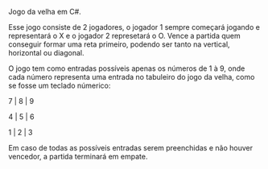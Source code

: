 Jogo da velha em C#.

Esse jogo consiste de 2 jogadores, o jogador 1 sempre começará jogando e representará o X e o jogador 2 represetará o O. Vence a partida quem conseguir formar uma reta primeiro, podendo ser tanto na vertical, horizontal ou diagonal.

O jogo tem como entradas possíveis apenas os números de 1 à 9, onde cada número representa uma entrada no tabuleiro do jogo da velha, como se fosse um teclado númerico:

 7 | 8 | 9

 4 | 5 | 6
 
 1 | 2 | 3
 
 Em caso de todas as possíveis entradas serem preenchidas e não houver vencedor, a partida terminará em empate.
